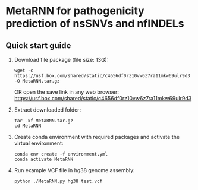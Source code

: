# MetaRNN for pathogenicity prediction of nsSNVs and nfINDELs

## Quick start guide
1. Download file package (file size: 13G):
    ```
    wget -c https://usf.box.com/shared/static/c4656df0rz10vw6z7ra11mkw69ulr9d3 -O MetaRNN.tar.gz 
    ```
    OR open the save link in any web browser: https://usf.box.com/shared/static/c4656df0rz10vw6z7ra11mkw69ulr9d3
  
2. Extract downloaded folder:
    ```
    tar -xf MetaRNN.tar.gz
    cd MetaRNN
    ```
  
3. Create conda environment with required packages and activate the virtual environment:
    ```
    conda env create -f environment.yml
    conda activate MetaRNN
    ```
5. Run example VCF file in hg38 genome assembly:
    ```
    python ./MetaRNN.py hg38 test.vcf
    ```
